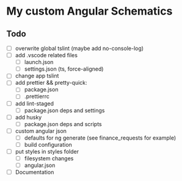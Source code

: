 # My custom Angular Schematics

## Todo

- [ ] overwrite global tslint (maybe add no-console-log)
- [ ] add .vscode related files
  - [ ] launch.json
  - [ ] settings.json (ts, force-aligned)
- [ ] change app tslint
- [ ] add prettier && pretty-quick:
  - [ ] package.json
  - [ ] .prettierrc
- [ ] add lint-staged
  - [ ] package.json deps and settings
- [ ] add husky
  - [ ] package.json deps and scripts
- [ ] custom angular json
  - [ ] defaults for ng generate (see finance_requests for example)
  - [ ] build configuration
- [ ] put styles in styles folder
  - [ ] filesystem changes
  - [ ] angular.json
- [ ] Documentation
